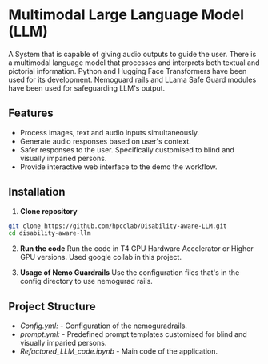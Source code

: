 # Multimodal Large Language Model (LLM)

A System that is capable of giving audio outputs to guide the user. There is a multimodal language model that processes and interprets both textual and pictorial information. Python and Hugging Face Transformers have been used for its development. Nemoguard rails and LLama Safe Guard modules have been used for safeguarding LLM's output.

## Features

- Process images, text and audio inputs simultaneously.
- Generate audio responses based on user's context.
- Safer responses to the user. Specifically customised to blind and visually imparied persons.
- Provide interactive web interface to the demo the workflow.

## Installation

1. **Clone repository**
```bash
git clone https://github.com/hpcclab/Disability-aware-LLM.git
cd disability-aware-llm
```
2. **Run the code**
Run the code in T4 GPU Hardware Accelerator or Higher GPU versions. Used google collab in this project.

3. **Usage of Nemo Guardrails**
Use the configuration files that's in the config directory to use nemogurad rails.


## Project Structure

- *Config.yml:* - Configuration of the nemoguradrails.
- *prompt.yml:* - Predefined prompt templates customised for blind and visually imparied persons.
- *Refactored_LLM_code.ipynb* - Main code of the application.
